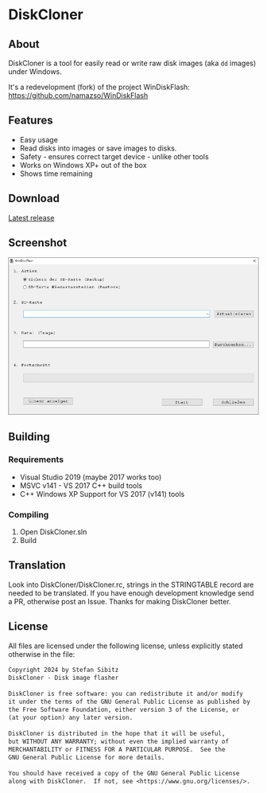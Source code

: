 # DiskCloner

## About

DiskCloner is a tool for easily read or write raw disk images (aka `dd` images) under Windows.

It's a redevelopment (fork) of the project WinDiskFlash:
https://github.com/namazso/WinDiskFlash

## Features

* Easy usage
* Read disks into images or save images to disks.
* Safety - ensures correct target device - unlike other tools
* Works on Windows XP+ out of the box
* Shows time remaining 

## Download

[Latest release](https://github.com/ssibitz/DiskCloner/releases/latest/download/DiskCloner.exe)

## Screenshot

![Screenshot](resources/screenshot.png)

## Building

### Requirements

* Visual Studio 2019 (maybe 2017 works too)
* MSVC v141 - VS 2017 C++ build tools
* C++ Windows XP Support for VS 2017 (v141) tools


### Compiling

1. Open DiskCloner.sln
2. Build

## Translation

Look into DiskCloner/DiskCloner.rc, strings in the STRINGTABLE record are needed to be translated. 
If you have enough development knowledge send a PR, otherwise post an Issue. Thanks for making DiskCloner better.

## License

All files are licensed under the following license, unless explicitly stated otherwise in the file:

	Copyright 2024 by Stefan Sibitz
	DiskCloner - Disk image flasher
	
	DiskCloner is free software: you can redistribute it and/or modify
	it under the terms of the GNU General Public License as published by
	the Free Software Foundation, either version 3 of the License, or
	(at your option) any later version.
	
	DiskCloner is distributed in the hope that it will be useful,
	but WITHOUT ANY WARRANTY; without even the implied warranty of
	MERCHANTABILITY or FITNESS FOR A PARTICULAR PURPOSE.  See the
	GNU General Public License for more details.
	
	You should have received a copy of the GNU General Public License
	along with DiskCloner.  If not, see <https://www.gnu.org/licenses/>.
